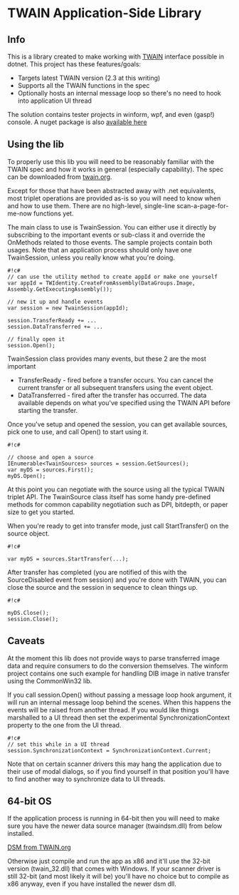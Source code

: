 TWAIN Application-Side Library
==============================

Info
--------------------------------------
This is a library created to make working with [TWAIN](http://twain.org/) interface possible in dotnet. 
This project has these features/goals:

* Targets latest TWAIN version (2.3 at this writing)
* Supports all the TWAIN functions in the spec
* Optionally hosts an internal message loop so there's no need to hook into application UI thread
 
The solution contains tester projects in winform, wpf, and even (gasp!) console. 
A nuget package is also [available here](https://www.nuget.org/packages/ntwain)

Using the lib
--------------------------------------
To properly use this lib you will need to be reasonably familiar with the TWAIN spec
and how it works in general (especially capability). 
The spec can be downloaded from [twain.org](http://twain.org/). 

Except for those that have been abstracted away with .net equivalents, most triplet operations are 
provided as-is so you will need to know when and how to use them. 
There are no high-level, single-line scan-a-page-for-me-now functions yet.

The main class to use is TwainSession. You can either use it directly by subscribing
to the important events or sub-class it and override the OnMethods related to those events.
The sample projects contain both usages. Note that an application process should only
have one TwainSession, unless you really know what you're doing.

```
#!c#
// can use the utility method to create appId or make one yourself
var appId = TWIdentity.CreateFromAssembly(DataGroups.Image, Assembly.GetExecutingAssembly());

// new it up and handle events
var session = new TwainSession(appId);

session.TransferReady += ...
session.DataTransferred += ...

// finally open it
session.Open();

```

TwainSession class provides many events, but these 2 are the most important

* TransferReady - fired before a transfer occurs. You can cancel the current transfer 
or all subsequent transfers using the event object.
* DataTransferred - fired after the transfer has occurred. The data available depends on 
what you've specified using the TWAIN API before starting the transfer.


Once you've setup and opened the session, you can get available sources, pick one to use,
and call Open() to start using it.


```
#!c#

// choose and open a source
IEnumerable<TwainSources> sources = session.GetSources();
var myDS = sources.First();
myDS.Open();

```

At this point you can negotiate with the source using all the typical TWAIN triplet API.
The TwainSource class itself has some handy pre-defined methods for common capability negotiation
such as DPI, bitdepth, or paper size to get you started.

When you're ready to get into transfer mode, just call StartTransfer() on the source object.

```
#!c#

var myDS = sources.StartTransfer(...);

```

After transfer has completed (you are notified of this with the SourceDisabled event from session) 
and you're done with TWAIN, you can close the source and the session in sequence to clean things up.

```
#!c#

myDS.Close();
session.Close();

```


Caveats
--------------------------------------
At the moment this lib does not provide ways to parse transferred image data and require
consumers to do the conversion themselves. The winform project contains one such 
example for handling DIB image in native transfer using the CommonWin32 lib.

If you call session.Open() without passing a message loop hook argument, it will run an 
internal message loop behind the scenes. When this happens the events will be raised from another thread. 
If you would like things marshalled to a UI thread then set the experimental SynchronizationContext property
to the one from the UI thread. 

```
#!c#
// set this while in a UI thread
session.SynchronizationContext = SynchronizationContext.Current;

```
Note that on certain scanner drivers this may hang the 
application due to their use of modal dialogs, so if you find yourself in that position 
you'll have to find another way to synchronize data to UI threads. 


64-bit OS
--------------------------------------
If the application process is running in 64-bit then you will need to make sure you have the 
newer data source manager (twaindsm.dll) from below installed. 

[DSM from TWAIN.org](http://sourceforge.net/projects/twain-dsm/files/TWAIN%20DSM%202%20Win/)

Otherwise just compile and run the app as x86 and it'll use the 32-bit version (twain_32.dll) that comes with Windows.
If your scanner driver is still 32-bit (and most likely it will be) you'll have no choice but to
compile as x86 anyway, even if you have installed the newer dsm dll.
